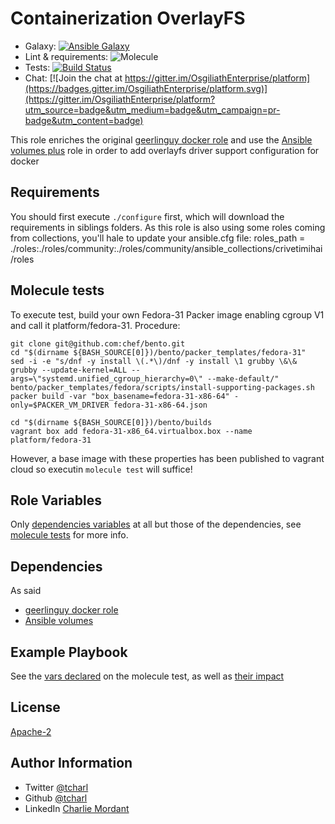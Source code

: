 Containerization OverlayFS
=========


* Galaxy: [![Ansible Galaxy](https://img.shields.io/badge/galaxy-tcharl.ansible_containerization-660198.svg?style=flat)](https://galaxy.ansible.com/tcharl/ansible_containerization)
* Lint & requirements: ![Molecule](https://github.com/OsgiliathEnterprise/ansible-containerization/workflows/Molecule/badge.svg)
* Tests: [![Build Status](https://travis-ci.com/OsgiliathEnterprise/ansible-containerization.svg?branch=master)](https://travis-ci.com/OsgiliathEnterprise/ansible-containerization)
* Chat: [![Join the chat at https://gitter.im/OsgiliathEnterprise/platform](https://badges.gitter.im/OsgiliathEnterprise/platform.svg)](https://gitter.im/OsgiliathEnterprise/platform?utm_source=badge&utm_medium=badge&utm_campaign=pr-badge&utm_content=badge)

This role enriches the original [geerlinguy docker role](https://github.com/geerlingguy/ansible-role-docker) and use the [Ansible volumes plus](https://github.com/OsgiliathEnterprise/ansible-volumes) role in order to add overlayfs driver support configuration for docker

Requirements
------------

You should first execute `./configure` first, which will download the requirements in siblings folders.
As this role is also using some roles coming from collections, you'll hale to update your ansible.cfg file:
roles_path = ./roles:./roles/community:./roles/community/ansible_collections/crivetimihai/roles


Molecule tests
--------------

To execute test, build your own Fedora-31 Packer image enabling cgroup V1 and call it platform/fedora-31.
Procedure:

```shell script
git clone git@github.com:chef/bento.git
cd "$(dirname ${BASH_SOURCE[0]})/bento/packer_templates/fedora-31"
sed -i -e "s/dnf -y install \(.*\)/dnf -y install \1 grubby \&\& grubby --update-kernel=ALL --args=\"systemd.unified_cgroup_hierarchy=0\" --make-default/" bento/packer_templates/fedora/scripts/install-supporting-packages.sh
packer build -var "box_basename=fedora-31-x86-64" -only=$PACKER_VM_DRIVER fedora-31-x86-64.json

cd "$(dirname ${BASH_SOURCE[0]})/bento/builds
vagrant box add fedora-31-x86_64.virtualbox.box --name platform/fedora-31
```

However, a base image with these properties has been published to vagrant cloud so executin `molecule test` will suffice!

Role Variables
--------------

Only [dependencies variables](https://github.com/OsgiliathEnterprise/ansible-containerization/blob/master/molecule/default/molecule.yml) at all but those of the dependencies, see [molecule tests](https://github.com/OsgiliathEnterprise/ansible-containerization/blob/master/molecule/default/tests/test_default.py) for more info.

Dependencies
------------

As said
 * [geerlinguy docker role](https://github.com/geerlingguy/ansible-role-docker)
 * [Ansible volumes](https://galaxy.ansible.com/tcharl/ansible_volumes)

Example Playbook
----------------

See the [vars declared](https://github.com/OsgiliathEnterprise/ansible-containerization/blob/master/molecule/default/molecule.yml) on the molecule test, as well as [their impact](https://github.com/OsgiliathEnterprise/ansible-containerization/blob/master/molecule/default/tests/test_default.py) 


License
-------

[Apache-2](https://www.apache.org/licenses/LICENSE-2.0)

Author Information
------------------

* Twitter [@tcharl](https://twitter.com/Tcharl)
* Github [@tcharl](https://github.com/Tcharl)
* LinkedIn [Charlie Mordant](https://www.linkedin.com/in/charlie-mordant-51796a97/)
